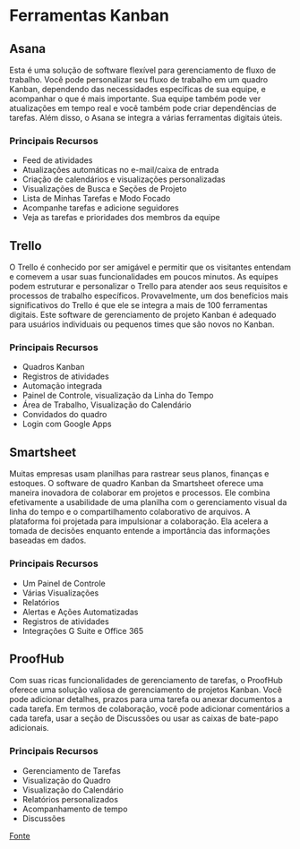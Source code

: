 # Ferramentas Kanban

## Asana

Esta é uma solução de software flexível para gerenciamento de fluxo de trabalho. Você pode personalizar seu fluxo de trabalho em um quadro Kanban, dependendo das necessidades específicas de sua equipe, e acompanhar o que é mais importante. Sua equipe também pode ver atualizações em tempo real e você também pode criar dependências de tarefas. Além disso, o Asana se integra a várias ferramentas digitais úteis.

### Principais Recursos

- Feed de atividades
- Atualizações automáticas no e-mail/caixa de entrada
- Criação de calendários e visualizações personalizadas
- Visualizações de Busca e Seções de Projeto
- Lista de Minhas Tarefas e Modo Focado
- Acompanhe tarefas e adicione seguidores
- Veja as tarefas e prioridades dos membros da equipe


## Trello

O Trello é conhecido por ser amigável e permitir que os visitantes entendam e comevem a usar suas funcionalidades em poucos minutos. As equipes podem estruturar e personalizar o Trello para atender aos seus requisitos e processos de trabalho específicos. Provavelmente, um dos benefícios mais significativos do Trello é que ele se integra a mais de 100 ferramentas digitais. Este software de gerenciamento de projeto Kanban é adequado para usuários individuais ou pequenos times que são novos no Kanban.

### Principais Recursos

- Quadros Kanban
- Registros de atividades
- Automação integrada
- Painel de Controle, visualização da Linha do Tempo
- Área de Trabalho, Visualização do Calendário
- Convidados do quadro
- Login com Google Apps


## Smartsheet

Muitas empresas usam planilhas para rastrear seus planos, finanças e estoques. O software de quadro Kanban da Smartsheet oferece uma maneira inovadora de colaborar em projetos e processos. Ele combina efetivamente a usabilidade de uma planilha com o gerenciamento visual da linha do tempo e o compartilhamento colaborativo de arquivos. A plataforma foi projetada para impulsionar a colaboração. Ela acelera a tomada de decisões enquanto entende a importância das informações baseadas em dados.

### Principais Recursos

- Um Painel de Controle
- Várias Visualizações
- Relatórios
- Alertas e Ações Automatizadas
- Registros de atividades
- Integrações G Suite e Office 365


## ProofHub

Com suas ricas funcionalidades de gerenciamento de tarefas, o ProofHub oferece uma solução valiosa de gerenciamento de projetos Kanban. Você pode adicionar detalhes, prazos para uma tarefa ou anexar documentos a cada tarefa. Em termos de colaboração, você pode adicionar comentários a cada tarefa, usar a seção de Discussões ou usar as caixas de bate-papo adicionais.

### Principais Recursos

- Gerenciamento de Tarefas
- Visualização do Quadro
- Visualização do Calendário
- Relatórios personalizados
- Acompanhamento de tempo
- Discussões

[Fonte](https://kanbanize.com/pt/recursos-kanban/guia-do-software-kanban)
